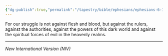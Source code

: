 ```yaml
---
{"dg-publish":true,"permalink":"/tapestry/bible/ephesians/ephesians-6-12/","title":"Ephesians 6:12","hide":true,"tags":["bible-verse","bible-verse"],"dgHomeLink":true,"dgShowLocalGraph":true,"dgEnableSearch":true}
---
```



For our struggle is not against flesh and blood, but against the rulers, against the authorities, against the powers of this dark world and against the spiritual forces of evil in the heavenly realms.

---
*New International Version (NIV)*